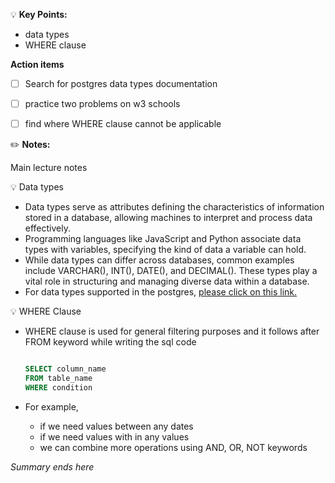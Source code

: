 💡 **Key Points:**

- data types
- WHERE clause

**Action items**

- [ ]  Search for postgres data types documentation
- [ ]  practice two problems on w3 schools
- [ ]  find where WHERE clause cannot be applicable


✏️ **Notes:**

Main lecture notes


💡 Data types



- Data types serve as attributes defining the characteristics of information stored in a database, allowing machines to interpret and process data effectively.
- Programming languages like JavaScript and Python associate data types with variables, specifying the kind of data a variable can hold.
- While data types can differ across databases, common examples include VARCHAR(), INT(), DATE(), and DECIMAL(). These types play a vital role in structuring and managing diverse data within a database.
- For data types supported in the postgres, [please click on this link.](https://www.postgresql.org/docs/current/datatype.html)


💡 WHERE Clause



- WHERE clause is used for general filtering purposes and it follows after FROM keyword while writing the sql code
    
    ```sql
    
    SELECT column_name
    FROM table_name
    WHERE condition
    ```
    
- For example,
    - if we need values between any dates
    - if we need values with in any values
    - we can combine more operations using AND, OR, NOT keywords

*Summary ends here*
